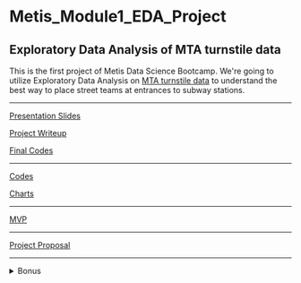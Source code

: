 # Metis_Module1_EDA_Project
## Exploratory Data Analysis of MTA turnstile data

This is the first project of Metis Data Science Bootcamp. We're going to utilize Exploratory Data Analysis on [MTA turnstile data](http://web.mta.info/developers/turnstile.html) to understand the best way to place street teams at entrances to subway stations.


***
[Presentation Slides](final_presentation.pdf)

[Project Writeup](project_writeup.md)

[Final Codes](codes/mta_eda_9_final.ipynb)

***
[Codes](codes/)

[Charts](images/)
***

[MVP](mvp.md)

***

[Project Proposal](project_proposal.md)

***

<details>
  <summary>Bonus</summary>
  
![](images/ca_treemap.png)
![](images/time_treemap.png)

</details>

